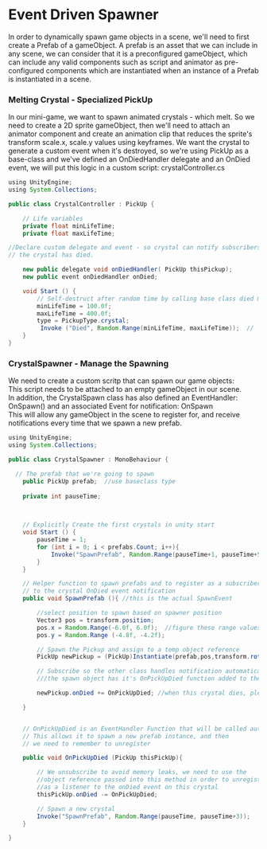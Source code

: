 # Event Driven Spawner

In order to dynamically spawn game objects in a scene, we'll need to first create a Prefab of a gameObject.  A prefab is an asset that we can include in any scene, we can consider that it is a preconfigured gameObject, which can include any valid components such as script and animator as pre-configured components which are instantiated when an instance of a Prefab is instantiated in a scene.

### Melting Crystal - Specialized PickUp

In our mini-game, we want to spawn animated crystals - which melt.  So we need to create a 2D sprite gameObject, then we'll need to attach an animator component and create an animation clip that reduces the sprite's transform scale.x, scale.y values using keyframes.  We want the crystal to generate a custom event when it's destroyed, so we're using PickUp as a base-class and we've defined an OnDiedHandler delegate and an OnDied event, we will put this logic in a custom script: crystalController.cs

```java
using UnityEngine;
using System.Collections;

public class CrystalController : PickUp {

    // Life variables
    private float minLifeTime;
    private float maxLifeTime;

//Declare custom delegate and event - so crystal can notify subscribers ( spawner ) when 
// the crystal has died.

    new public delegate void onDiedHandler( PickUp thisPickup);
    new public event onDiedHandler onDied; 

    void Start () {
        // Self-destruct after random time by calling base class died method
        minLifeTime = 100.0f;
        maxLifeTime = 400.0f;
        type = PickupType.crystal;
         Invoke ("Died", Random.Range(minLifeTime, maxLifeTime));  //
    }
}
```

### CrystalSpawner - Manage the Spawning

We need to create a custom scritp that can spawn our game objects:  
This script needs to be attached to an empty gameObject in our scene.  
In addition, the CrystalSpawn class has also defined an EventHandler: OnSpawn\(\) and an associated Event for notification: OnSpawn  
This will allow any gameObject in the scene to register for, and receive notifications every time that we spawn a new prefab.

```java
using UnityEngine;
using System.Collections;

public class CrystalSpawner : MonoBehaviour {

  // The prefab that we're going to spawn 
    public PickUp prefab;  //use baseclass type
    
    private int pauseTime;

  

    // Explicitly Create the first crystals in unity start
    void Start () {
        pauseTime = 1;
        for (int i = 0; i < prefabs.Count; i++){
            Invoke("SpawnPrefab", Random.Range(pauseTime+1, pauseTime+5)); 
        }
    }

    // Helper function to spawn prefabs and to register as a subscriber
    // to the crystal OnDied event notification
    public void SpawnPrefab (){ //this is the actual SpawnEvent

        //select position to spawn based on spawner position
        Vector3 pos = transform.position;
        pos.x = Random.Range(-6.0f, 6.0f);  //figure these range values based on scene geometry - move temp prefab to min, max positions
        pos.y = Random.Range (-4.8f, -4.2f);

        // Spawn the Pickup and assign to a temp object reference
        PickUp newPickup = (PickUp)Instantiate(prefab,pos,transform.rotation);

        // Subscribe so the other class handles notification automatically
        ///the spawn object has it's OnPickUpDied function added to the list of subscribers

        newPickup.onDied += OnPickUpDied; //when this crystal dies, please notify this spawn class

    }


    // OnPickUpDied is an EventHandler Function that will be called automatically when the pickup object instance dies
    // This allows it to spawn a new prefab instance, and then 
    // we need to remember to unregister

    public void OnPickUpDied (PickUp thisPickUp){

        // We unsubscribe to avoid memory leaks, we need to use the
        //object reference passed into this method in order to unregister
        //as a listener to the onDied event on this crystal
        thisPickUp.onDied -= OnPickUpDied;

        // Spawn a new crystal 
        Invoke("SpawnPrefab", Random.Range(pauseTime, pauseTime+3));
    }

}
```



